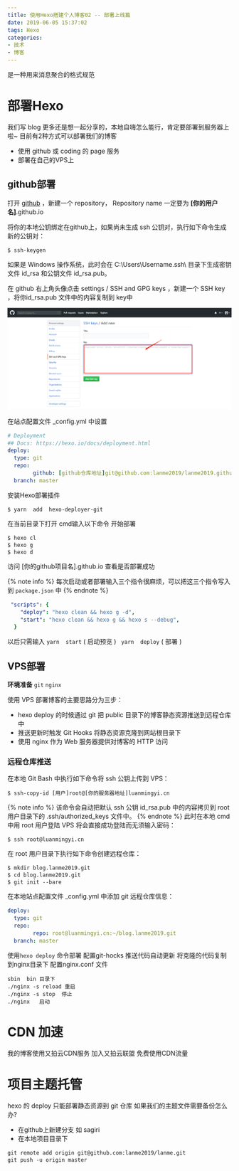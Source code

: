 ```yaml
---
title: 使用Hexo搭建个人博客02 -- 部署上线篇
date: 2019-06-05 15:37:02
tags: Hexo
categories:
- 技术
- 博客
---
```

是一种用来消息聚合的格式规范
<!--more-->

#  部署Hexo
我们写 blog 更多还是想一起分享的，本地自嗨怎么能行，肯定要部署到服务器上啦~
目前有2种方式可以部署我们的博客 
-  使用 github 或  coding 的 page 服务
-  部署在自己的VPS上

##  github部署

打开  [github](https://github.com) ，新建一个 repository， Repository name 一定要为 **[你的用户名]**.github.io

将你的本地公钥绑定在github上，如果尚未生成 ssh 公钥对，执行如下命令生成新的公钥对：

```shell
$ ssh-keygen
```
如果是 Windows 操作系统，此时会在 C:\Users\Username\.ssh\ 目录下生成密钥文件 id_rsa 和公钥文件 id_rsa.pub。

在 github 右上角头像点击 settings /  SSH and  GPG keys ，新建一个 SSH key ，将你id_rsa.pub 文件中的内容复制到 key中

![new SHH key](/images/hexo-init/hexo2.jpg)

在站点配置文件 _config.yml 中设置
``` yaml  _config.yml
# Deployment
## Docs: https://hexo.io/docs/deployment.html
deploy:
  type: git
  repo:
        github: [github仓库地址]git@github.com:lanme2019/lanme2019.github.io.git
  branch: master
```

安装Hexo部署插件
```shell
$ yarn  add  hexo-deployer-git
```

在当前目录下打开 cmd输入以下命令 开始部署					 
```shell
$ hexo cl
$ hexo g
$ hexo d
```
访问  [你的github项目名].github.io   查看是否部署成功

{% note info %}
每次启动或者部署输入三个指令很麻烦，可以把这三个指令写入到 `package.json` 中
{% endnote %}
```yaml
 "scripts": {
    "deploy": "hexo clean && hexo g -d",
    "start": "hexo clean && hexo g && hexo s --debug",
  }
```
以后只需输入  `yarn  start` ( 启动预览 )  ` yarn  deploy` ( 部署 )  

## VPS部署
**环境准备**
`git`
`nginx`

使用 VPS 部署博客的主要思路分为三步：

- hexo deploy 的时候通过 git 把 public 目录下的博客静态资源推送到远程仓库中
- 推送更新时触发 Git Hooks 将静态资源克隆到网站根目录下
- 使用 nginx 作为 Web 服务器提供对博客的 HTTP 访问

### 远程仓库推送
在本地 Git Bash 中执行如下命令将 ssh 公钥上传到 VPS：
```shell
$ ssh-copy-id [用户]root@[你的服务器地址]luanmingyi.cn  
```
{% note info %}
该命令会自动把默认 ssh 公钥 id_rsa.pub 中的内容拷贝到 root 用户目录下的 .ssh/authorized_keys 文件中。
{% endnote %}
此时在本地 cmd 中用 root 用户登陆 VPS 将会直接成功登陆而无须输入密码：
```shell
$ ssh root@luanmingyi.cn
```
在 root 用户目录下执行如下命令创建远程仓库：
```shell
$ mkdir blog.lanme2019.git
$ cd blog.lanme2019.git
$ git init --bare

```
在本地站点配置文件 _config.yml 中添加 git 远程仓库信息：
```yaml
deploy:
  type: git
  repo:
        repo: root@luanmingyi.cn:~/blog.lanme2019.git
  branch: master
```
使用`hexo deploy` 命令部署
配置git-hocks  推送代码自动更新
将克隆的代码复制到nginx目录下
配置nginx.conf 文件 
```shell
sbin  bin 目录下
./nginx -s reload 重启
./nginx -s stop  停止
./nginx   启动
```

#  CDN 加速
我的博客使用又拍云CDN服务  加入又拍云联盟  免费使用CDN流量


#   项目主题托管
hexo 的 deploy  只能部署静态资源到 git 仓库  如果我们的主题文件需要备份怎么办?

- 在github上新建分支  如 sagiri
- 在本地项目目录下  
```shell
git remote add origin git@github.com:lanme2019/lanme.git
git push -u origin master
```





